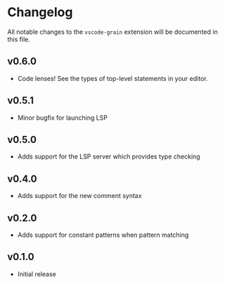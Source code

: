 # Changelog
All notable changes to the `vscode-grain` extension will be documented in this file.

## v0.6.0
- Code lenses! See the types of top-level statements in your editor.

## v0.5.1
- Minor bugfix for launching LSP

## v0.5.0
- Adds support for the LSP server which provides type checking

## v0.4.0
- Adds support for the new comment syntax

## v0.2.0
- Adds support for constant patterns when pattern matching

## v0.1.0
- Initial release
